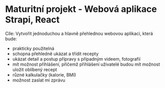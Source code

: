 # Maturitní projekt - Webová aplikace Strapi, React
Cíle:
 Vytvořit jednoduchou a hlavně přehlednou webovou aplikaci, která bude:
 - prakticky použitelná
 - schopna přehledně ukázat a třídit recepty
 - ukázat detail a postup přípravy s případným videem, fotografií
 - mít možnost přihlášení, přičemž přihlášení uživatelé budou mít možnost uložit oblíbený recept
 - různé kalkulačky (kalorie, BMI)
 - možnost zaslat mi zprávu
